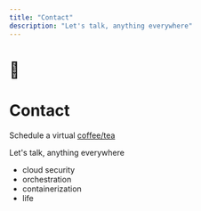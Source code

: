 ```yaml
---
title: "Contact"
description: "Let's talk, anything everywhere"
---
```


# 🌱

# Contact

Schedule a virtual [coffee/tea](https://calendly.com/evanbirt)

Let's talk, anything everywhere

- cloud security
- orchestration
- containerization
- life
